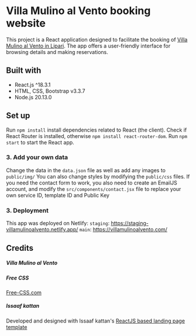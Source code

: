 # Villa Mulino al Vento booking website

This project is a React application designed to facilitate the booking of [Villa Mulino al Vento in Lipari](https://maps.app.goo.gl/bYjnZA9kHfvfid6w7).
The app offers a user-friendly interface for browsing details and making reservations.

## Built with

- React.js ^18.3.1
- HTML, CSS, Bootstrap v3.3.7
- Node.js 20.13.0

## Set up

Run `npm install` install dependencies related to React (the client). Check if React Router is installed, otherwise `npm install react-router-dom`.
Run `npm start` to start the React app.

### 3. Add your own data

Change the data in the `data.json` file as well as add any images to `public/img/`
You can also change styles by modifying the `public/css` files.
If you need the contact form to work, you also need to create an EmailJS account, and modify the `src/components/contact.jsx` file to replace your own service ID, template ID and Public Key

### 3. Deployment

This app was deployed on Netlify:
`staging`: https://staging-villamulinoalvento.netlify.app/
`main`: https://villamulinoalvento.com/

## Credits

##### Villa Mulino al Vento

##### Free CSS

<a href="https://www.free-css.com/assets/files/free-css-templates/preview/page234/interact/">Free-CSS.com </a>

##### Issaaf kattan

Developed and designed with Issaaf kattan's [ReactJS based landing page template](https://github.com/issaafalkattan/React-Landing-Page-Template)
